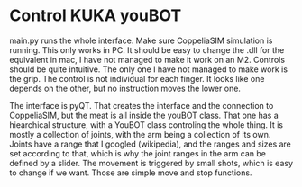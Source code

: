 # Control KUKA youBOT
main.py runs the whole interface. Make sure CoppeliaSIM simulation is running. This only works in PC. It should be easy to change the .dll for the equivalent in mac, I have not managed to make it work on an M2.
Controls should be quite intuitive. The only one I have not managed to make work is the grip. The control is not individual for each finger. It looks like one depends on the other, but no instruction moves the lower one. 

The interface is pyQT. That creates the interface and the connection to CoppeliaSIM, but the meat is all inside the youBOT class. That one has a hiearchical structure, with a YouBOT class controling the whole thing. It is mostly a collection of joints, with the arm being a collection of its own.
Joints have a range that I googled (wikipedia), and the ranges and sizes are set according to that, which is why the joint ranges in the arm can be defined by a slider. The movement is triggered by small shots, which is easy to change if we want. 
Those are simple move and stop functions. 

